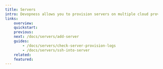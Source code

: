 ```yaml
---
title: Servers
intro: Devopness allows you to provision servers on multiple cloud providers or connect to existing servers. In this section you will learn how to create, inspect, connect and manage servers.
links:
    overview:
    quickstart:
    previous:
    next: /docs/servers/add-server
    guides:
        - /docs/servers/check-server-provision-logs
        - /docs/servers/ssh-into-server
    related:
    featured:
---
```

